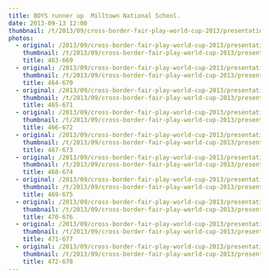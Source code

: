 ```yaml
---
title: BOYS runner up  Milltown National School.
date: 2013-09-13 12:00
thumbnail: /t/2013/09/cross-border-fair-play-world-cup-2013/presentations/boys-runner-up-milltown-national-school/463-669.jpg
photos:
  - original: /2013/09/cross-border-fair-play-world-cup-2013/presentations/boys-runner-up-milltown-national-school/463-669.jpg
    thumbnail: /t/2013/09/cross-border-fair-play-world-cup-2013/presentations/boys-runner-up-milltown-national-school/463-669.jpg
    title: 463-669
  - original: /2013/09/cross-border-fair-play-world-cup-2013/presentations/boys-runner-up-milltown-national-school/464-670.jpg
    thumbnail: /t/2013/09/cross-border-fair-play-world-cup-2013/presentations/boys-runner-up-milltown-national-school/464-670.jpg
    title: 464-670
  - original: /2013/09/cross-border-fair-play-world-cup-2013/presentations/boys-runner-up-milltown-national-school/465-671.jpg
    thumbnail: /t/2013/09/cross-border-fair-play-world-cup-2013/presentations/boys-runner-up-milltown-national-school/465-671.jpg
    title: 465-671
  - original: /2013/09/cross-border-fair-play-world-cup-2013/presentations/boys-runner-up-milltown-national-school/466-672.jpg
    thumbnail: /t/2013/09/cross-border-fair-play-world-cup-2013/presentations/boys-runner-up-milltown-national-school/466-672.jpg
    title: 466-672
  - original: /2013/09/cross-border-fair-play-world-cup-2013/presentations/boys-runner-up-milltown-national-school/467-673.jpg
    thumbnail: /t/2013/09/cross-border-fair-play-world-cup-2013/presentations/boys-runner-up-milltown-national-school/467-673.jpg
    title: 467-673
  - original: /2013/09/cross-border-fair-play-world-cup-2013/presentations/boys-runner-up-milltown-national-school/468-674.jpg
    thumbnail: /t/2013/09/cross-border-fair-play-world-cup-2013/presentations/boys-runner-up-milltown-national-school/468-674.jpg
    title: 468-674
  - original: /2013/09/cross-border-fair-play-world-cup-2013/presentations/boys-runner-up-milltown-national-school/469-675.jpg
    thumbnail: /t/2013/09/cross-border-fair-play-world-cup-2013/presentations/boys-runner-up-milltown-national-school/469-675.jpg
    title: 469-675
  - original: /2013/09/cross-border-fair-play-world-cup-2013/presentations/boys-runner-up-milltown-national-school/470-676.jpg
    thumbnail: /t/2013/09/cross-border-fair-play-world-cup-2013/presentations/boys-runner-up-milltown-national-school/470-676.jpg
    title: 470-676
  - original: /2013/09/cross-border-fair-play-world-cup-2013/presentations/boys-runner-up-milltown-national-school/471-677.jpg
    thumbnail: /t/2013/09/cross-border-fair-play-world-cup-2013/presentations/boys-runner-up-milltown-national-school/471-677.jpg
    title: 471-677
  - original: /2013/09/cross-border-fair-play-world-cup-2013/presentations/boys-runner-up-milltown-national-school/472-678.jpg
    thumbnail: /t/2013/09/cross-border-fair-play-world-cup-2013/presentations/boys-runner-up-milltown-national-school/472-678.jpg
    title: 472-678
---
```

